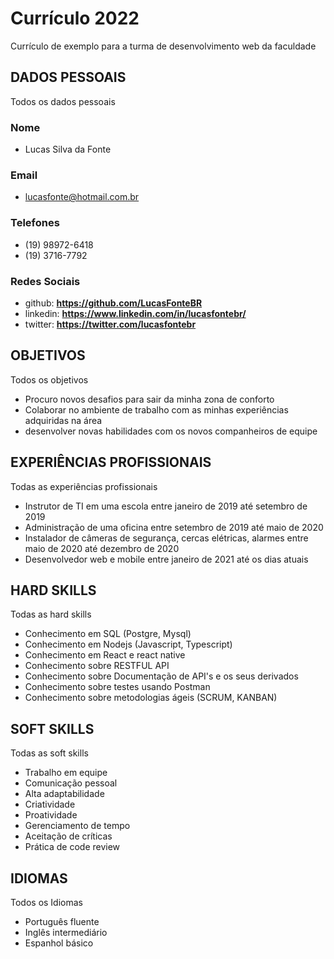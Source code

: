 # Currículo 2022

Currículo de exemplo para a turma de desenvolvimento web da faculdade 

## **DADOS PESSOAIS**

Todos os dados pessoais

### Nome
- Lucas Silva da Fonte

### Email
- lucasfonte@hotmail.com.br

### Telefones
- (19) 98972-6418
- (19) 3716-7792

### Redes Sociais 
- github: **https://github.com/LucasFonteBR**
- linkedin: **https://www.linkedin.com/in/lucasfontebr/**
- twitter: **https://twitter.com/lucasfontebr**

## **OBJETIVOS**

Todos os objetivos

- Procuro novos desafios para sair da minha zona de conforto
- Colaborar no ambiente de trabalho com as minhas experiências adquiridas na área
- desenvolver novas habilidades com os novos companheiros de equipe

## **EXPERIÊNCIAS PROFISSIONAIS**
 
Todas as experiências profissionais
 
- Instrutor de TI em uma escola entre janeiro de 2019 até setembro de 2019
- Administração de uma oficina entre setembro de 2019 até maio de 2020
- Instalador de câmeras de segurança, cercas elétricas, alarmes entre maio de 2020 até dezembro de 2020
- Desenvolvedor web e mobile entre janeiro de 2021 até os dias atuais

## **HARD SKILLS**

Todas as hard skills

- Conhecimento em SQL (Postgre, Mysql)
- Conhecimento em Nodejs (Javascript, Typescript)
- Conhecimento em React e react native
- Conhecimento sobre RESTFUL API
- Conhecimento sobre Documentação de API's e os seus derivados
- Conhecimento sobre testes usando Postman
- Conhecimento sobre metodologias ágeis (SCRUM, KANBAN)

## **SOFT SKILLS**

Todas as soft skills

- Trabalho em equipe
- Comunicação pessoal
- Alta adaptabilidade
- Criatividade
- Proatividade
- Gerenciamento de tempo
- Aceitação de críticas
- Prática de code review

## **IDIOMAS**
Todos os Idiomas

- Português fluente
- Inglês intermediário
- Espanhol básico
